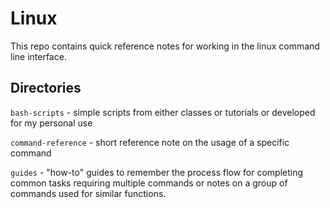 # Linux

This repo contains quick reference notes for working in the linux command line interface.

## Directories

`bash-scripts` - simple scripts from either classes or tutorials or developed for my personal use

`command-reference` - short reference note on the usage of a specific command

`guides` - "how-to" guides to remember the process flow for completing common tasks requiring multiple commands or notes on a group of commands used for similar functions.